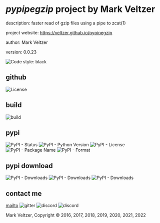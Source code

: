 # *pypipegzip* project by Mark Veltzer

description: faster read of gzip files using a pipe to zcat(1)

project website: https://veltzer.github.io/pypipegzip

author: Mark Veltzer

version: 0.0.23

![Code style: black](https://img.shields.io/badge/code%20style-black-000000.svg)

## github

![License](https://img.shields.io/github/license/veltzer/pytconf)

## build

![build](https://github.com/veltzer/pypipegzip/workflows/build/badge.svg)

## pypi

![PyPI - Status](https://img.shields.io/pypi/status/pypipegzip)
![PyPI - Python Version](https://img.shields.io/pypi/pyversions/pypipegzip)
![PyPI - License](https://img.shields.io/pypi/l/pypipegzip)
![PyPI - Package Name](https://img.shields.io/pypi/v/pypipegzip)
![PyPI - Format](https://img.shields.io/pypi/format/pypipegzip)

## pypi download

![PyPI - Downloads](https://img.shields.io/pypi/dd/pypipegzip)
![PyPI - Downloads](https://img.shields.io/pypi/dw/pypipegzip)
![PyPI - Downloads](https://img.shields.io/pypi/dm/pypipegzip)



## contact me
[mailto](mailto:mark.veltzer@gmail.com)
![gitter](https://img.shields.io/gitter/room/veltzer/mark.veltzer)
![discord](https://img.shields.io/discord/719336281624281119)
![discord](https://img.shields.io/discord/719336282194444302)

Mark Veltzer, Copyright © 2016, 2017, 2018, 2019, 2020, 2021, 2022
